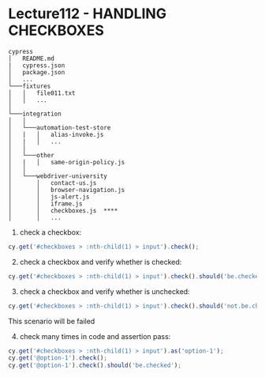 # Lecture112 - HANDLING CHECKBOXES

```
cypress
│   README.md
|   cypress.json
│   package.json    
│   ...
└───fixtures
│   │   file011.txt
│   │   ...
│   
└───integration
│   │   
│   └───automation-test-store
│   |   │   alias-invoke.js
│   |   │   ...
│   │   
│   └───other
│   |   │   same-origin-policy.js
│   │ 
│   └───webdriver-university
│       │   contact-us.js
│       │   browser-navigation.js  
│       │   js-alert.js  
│       │   iframe.js  
│       │   checkboxes.js  ****
│       │   ...
```

1. check a checkbox:
```javascript
cy.get('#checkboxes > :nth-child(1) > input').check();
```

2. check a checkbox and verify whether is checked:
```javascript
cy.get('#checkboxes > :nth-child(1) > input').check().should('be.checked');
```

3. check a checkbox and verify whether is unchecked:
```javascript
cy.get('#checkboxes > :nth-child(1) > input').check().should('not.be.checked');
```
This scenario will be failed

4. check many times in code and assertion pass:
```javascript
cy.get('#checkboxes > :nth-child(1) > input').as('option-1');
cy.get('@option-1').check();
cy.get('@option-1').check().should('be.checked');
```